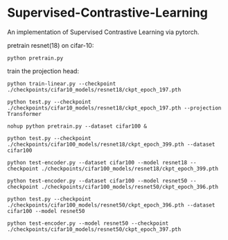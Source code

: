 # Supervised-Contrastive-Learning
An implementation of Supervised Contrastive Learning via pytorch.

pretrain resnet(18) on cifar-10:

`python pretrain.py`


train the projection head:

`python train-linear.py --checkpoint ./checkpoints/cifar10_models/resnet18/ckpt_epoch_197.pth`

`python test.py --checkpoint ./checkpoints/cifar10_models/resnet18/ckpt_epoch_197.pth --projection Transformer`

`nohup python pretrain.py --dataset cifar100 &`


`python test.py --checkpoint ./checkpoints/cifar100_models/resnet18/ckpt_epoch_399.pth --dataset cifar100`

`python test-encoder.py --dataset cifar100 --model resnet18 --checkpoint ./checkpoints/cifar100_models/resnet18/ckpt_epoch_399.pth`

`python test-encoder.py --dataset cifar100 --model resnet50 --checkpoint ./checkpoints/cifar100_models/resnet50/ckpt_epoch_396.pth`

`python test.py --checkpoint ./checkpoints/cifar100_models/resnet50/ckpt_epoch_396.pth --dataset cifar100 --model resnet50`

`python test-encoder.py --model resnet50 --checkpoint ./checkpoints/cifar10_models/resnet50/ckpt_epoch_397.pth`